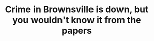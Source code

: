 ---
order: 9
title: Crime in Brownsville is down, but you wouldn't know it from the papers
authors:
    - Angie Wang
categories:
    - story
    - data
link: https://nycitylens.com/brownsville-crime-wouldnt-know-papers/
redirect: true
photo:
    filename: brownsville.jpg
---